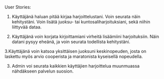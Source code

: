 User Stories:

1. Käyttäjänä haluan pitää kirjaa harjoittelustani. Voin seurata näin kehitystäni. Voin lisätä juoksu- tai kuntosaliharjoituksiani, sekä niihin liittyvää dataa.

2. Käyttäjänä voin korjata kirjoittamiani virheitä lisäämiini harjoituksiin. Näin datani pysyy eheänä, ja voin seurata todellista kehitystäni.

3.Käyttäjänä voin katsoa yksittäisen juoksuni keskinopeuden, josta on laskettu myös arvio cooperista ja maratonista kyseisellä nopeudella. 

3. Admin voi seurata kaikkien käyttäjien harjoittelua muunmuassa nähdäkseen palvelun suosion.
